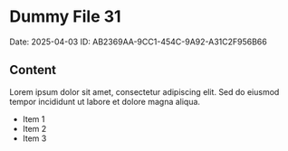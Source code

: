 # Dummy File 31

Date: 2025-04-03
ID: AB2369AA-9CC1-454C-9A92-A31C2F956B66

## Content

Lorem ipsum dolor sit amet, consectetur adipiscing elit.
Sed do eiusmod tempor incididunt ut labore et dolore magna aliqua.

* Item 1
* Item 2
* Item 3

